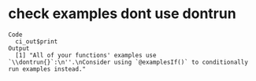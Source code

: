 # check examples dont use dontrun

    Code
      ci_out$print
    Output
      [1] "All of your functions' examples use `\\dontrun{}`:\n''.\nConsider using `@examplesIf()` to conditionally run examples instead."

